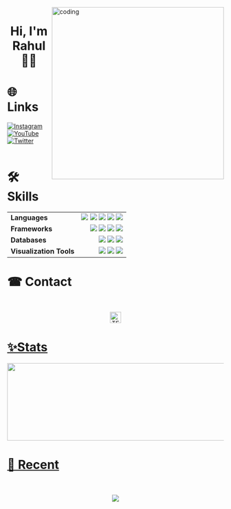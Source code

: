 <img align="right" alt="coding" width="400" src="https://user-images.githubusercontent.com/74038190/225813708-98b745f2-7d22-48cf-9150-083f1b00d6c9.gif">

 <h1 align="center">Hi, I'm Rahul 👋🏻</h1>

# 🌐 Links
[![Instagram](https://img.shields.io/badge/Instagram-%23d62976%20?style=flat&logo=Instagram&color=white
)](https://www.instagram.com/)
[![YouTube](https://img.shields.io/badge/You%20Tube-%23CD201F?style=flat&logo=YouTube&logoColor=red&labelColor=%23F3E7D3
)](https://youtube.com/Codewth_R)
[![Twitter](https://img.shields.io/badge/Twitter-%231DA1F2?style=flat&logo=twitter&logoColor=white
)](https://twitter.com/Codewthr)
<br>
<br>
# 🛠 Skills
<div align="center">
<table style="border: none; width: 100%;">
    <tr style="border: none;">
        <td style="border: none;"><b>Languages</b></td>
        <td align="right" style="border: none;">
          <img src="https://img.shields.io/badge/Python-%233776ab?style=flat&logo=Python&logoColor=green">
          <img src="https://img.shields.io/badge/HTML%20-whiteblack?style=flat&logoColor=blue">
          <img src="https://img.shields.io/badge/R%20Programing-%238f00ff?style=flat&logo=R&logoColor=white">
          <img src="https://img.shields.io/badge/C%2B%2B%20-black?style=flat&logo=c%2B%2B&logoColor=blue">
          <img src="https://img.shields.io/badge/C%20-white?style=flat&logo=c">
        </td>
    </tr>
    <tr style="border: none;">
        <td style="border: none;"><b>Frameworks</b></td>
        <td align="right" style="border: none;">
            <img src="https://img.shields.io/badge/TensorFlow-%23ffb800?style=flat&logo=TensorFlow&logoColor=white">
            <img src="https://img.shields.io/badge/NumPy-yellow?style=flat&logo=numpy&logoColor=red">
            <img src="https://img.shields.io/badge/Pandas-%23ff006d?style=flat&logo=Pandas&logoColor=white">
            <img src="https://img.shields.io/badge/OpenCv-%238f00ff?style=flat&logo=OpenCv&logoColor=white">
        </td>
    </tr>
    <tr style="border: none;">
        <td style="border: none;"><b>Databases</b></td>
        <td align="right" style="border: none;">
            <img src="https://img.shields.io/badge/MySQL-informational?style=flat&logo=mysql&logoColor=white&color=00758F&labelColor=00618A">
          <img src="https://img.shields.io/badge/Apache%20-%23a42623?style=flat&logo=apache&logoColor=white">
          <img src="https://img.shields.io/badge/MongoDB-%23ffff00?style=flat&logo=MongoDb&logoColor=red">
        </td>
    </tr>
    <tr style="border: none;">
        <td style="border: none;"><b>Visualization Tools</b></td>
      <td align="right" style="border: none;">
        <img src="https://img.shields.io/badge/MS%20Office-orange?style=flat&logo=Microsoft">
      <img src="https://img.shields.io/badge/Power%20Bi%20-yellow?style=flat&logo=powerbi">     
         <img src="https://img.shields.io/badge/Tableau-white?style=flat&logo=Tableau&logoColor=darkred">
        </td>
    </tr>
</table>

</div>

# ☎ Contact 
<br>
<div align="center">
<br>
 <a href="mailto:rahul.msc.mdu@gmail.com" target="_blank">
 <img alt="TF" height="26px" src="https://img.shields.io/badge/Email-informational?style=flat&logo=apple&logoColor=black&color=fff&labelColor=blue"/>
</div>

# ✨Stats 
<p align="center">
  <img width="800px" height="180" src="https://github-readme-stats.vercel.app/api/top-langs/?username=codewthr&size_weight=0.0005&count_weight=0.3&layout=compact&theme=vision-friendly-dark">
</p>

# 🎼 Recent 
<br>
<div align="center">
<br>
<img src="https://apple-music-cards.vercel.app/?" align="center">
</a>
</div>

<br>
 
